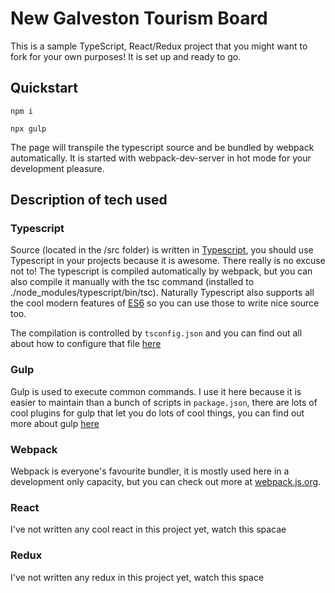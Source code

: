 # New Galveston Tourism Board

This is a sample TypeScript, React/Redux project that you might want to fork for your own purposes! It is set up and ready to go.

## Quickstart

`npm i`

`npx gulp`

The page will transpile the typescript source and be bundled by webpack automatically. It is started with webpack-dev-server in hot mode for your development pleasure.

## Description of tech used
### Typescript
Source (located in the /src folder) is written in [Typescript](https://www.typescriptlang.org/), you should use Typescript in your projects because it is awesome. There really is no excuse not to! The typescript is compiled automatically by webpack, but you can also compile it manually with the tsc command (installed to ./node_modules/typescript/bin/tsc). Naturally Typescript also supports all the cool modern features of [ES6](https://es6.io/) so you can use those to write nice source too.

The compilation is controlled by `tsconfig.json` and you can find out all about how to configure that file [here](https://www.typescriptlang.org/docs/handbook/tsconfig-json.html)

### Gulp
Gulp is used to execute common commands. I use it here because it is easier to maintain than a bunch of scripts in `package.json`, there are lots of cool plugins for gulp that let you do lots of cool things, you can find out more about gulp [here](https://gulpjs.com/)

### Webpack
Webpack is everyone's favourite bundler, it is mostly used here in a development only capacity, but you can check out more at [webpack.js.org](https://webpack.js.org).

### React
I've not written any cool react in this project yet, watch this spacae

### Redux
I've not written any redux in this project yet, watch this space
